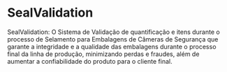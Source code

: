 # SealValidation
SealValidation: O Sistema de Validação de quantificação e itens durante o processo de  Selamento para Embalagens de Câmeras de Segurança que  garante a integridade e a qualidade das embalagens durante o processo final da linha de produção, minimizando perdas e fraudes, além de aumentar a confiabilidade do produto para o cliente final.
